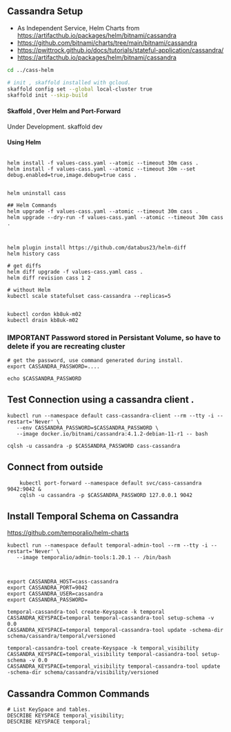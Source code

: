 
## Cassandra Setup
 - As Independent Service, Helm Charts from https://artifacthub.io/packages/helm/bitnami/cassandra
 - https://github.com/bitnami/charts/tree/main/bitnami/cassandra
 - https://pwittrock.github.io/docs/tutorials/stateful-application/cassandra/
 - https://artifacthub.io/packages/helm/bitnami/cassandra

```bash
cd ../cass-helm

# init , skaffold installed with gcloud.
skaffold config set --global local-cluster true
skaffold init --skip-build

```

#### Skaffold , Over Helm and Port-Forward
 Under Development.
skaffold dev

#### Using Helm 

```shell

helm install -f values-cass.yaml --atomic --timeout 30m cass .
helm install -f values-cass.yaml --atomic --timeout 30m --set debug.enabled=true,image.debug=true cass .


helm uninstall cass

## Helm Commands
helm upgrade -f values-cass.yaml --atomic --timeout 30m cass .
helm upgrade --dry-run -f values-cass.yaml --atomic --timeout 30m cass .



helm plugin install https://github.com/databus23/helm-diff
helm history cass

# get diffs 
helm diff upgrade -f values-cass.yaml cass .
helm diff revision cass 1 2

# without Helm
kubectl scale statefulset cass-cassandra --replicas=5


kubectl cordon kb8uk-m02
kubectl drain kb8uk-m02

```
 




### IMPORTANT Password stored in Persistant Volume, so have to delete if you are recreating cluster

```
# get the password, use command generated during install.
export CASSANDRA_PASSWORD=.... 

echo $CASSANDRA_PASSWORD
```
## Test Connection using a cassandra client .
```
kubectl run --namespace default cass-cassandra-client --rm --tty -i --restart='Never' \
   --env CASSANDRA_PASSWORD=$CASSANDRA_PASSWORD \
   --image docker.io/bitnami/cassandra:4.1.2-debian-11-r1 -- bash

cqlsh -u cassandra -p $CASSANDRA_PASSWORD cass-cassandra

```
## Connect from outside

```
    kubectl port-forward --namespace default svc/cass-cassandra 9042:9042 &
    cqlsh -u cassandra -p $CASSANDRA_PASSWORD 127.0.0.1 9042

```

## Install Temporal Schema on Cassandra
https://github.com/temporalio/helm-charts
```
kubectl run --namespace default temporal-admin-tool --rm --tty -i --restart='Never' \
   --image temporalio/admin-tools:1.20.1 -- /bin/bash
   


export CASSANDRA_HOST=cass-cassandra
export CASSANDRA_PORT=9042
export CASSANDRA_USER=cassandra
export CASSANDRA_PASSWORD=

temporal-cassandra-tool create-Keyspace -k temporal
CASSANDRA_KEYSPACE=temporal temporal-cassandra-tool setup-schema -v 0.0
CASSANDRA_KEYSPACE=temporal temporal-cassandra-tool update -schema-dir schema/cassandra/temporal/versioned

temporal-cassandra-tool create-Keyspace -k temporal_visibility
CASSANDRA_KEYSPACE=temporal_visibility temporal-cassandra-tool setup-schema -v 0.0
CASSANDRA_KEYSPACE=temporal_visibility temporal-cassandra-tool update -schema-dir schema/cassandra/visibility/versioned

```

## Cassandra Common Commands
```
# List KeySpace and tables.
DESCRIBE KEYSPACE temporal_visibility;
DESCRIBE KEYSPACE temporal;



```